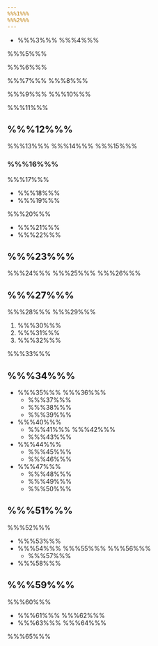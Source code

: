 ```yaml
---
%%%1%%%
%%%2%%%
---
```


* %%%3%%%
%%%4%%%

%%%5%%%

%%%6%%%

%%%7%%% %%%8%%%

%%%9%%% %%%10%%%

%%%11%%%

## %%%12%%%

%%%13%%% %%%14%%% %%%15%%%

### %%%16%%%

%%%17%%%

* %%%18%%%
* %%%19%%%

%%%20%%%

* %%%21%%%
* %%%22%%%

## %%%23%%%

%%%24%%% %%%25%%% %%%26%%%

## %%%27%%%

%%%28%%% %%%29%%%

1. %%%30%%%
2. %%%31%%%
3. %%%32%%%

%%%33%%%

## %%%34%%%

* %%%35%%% %%%36%%%
    * %%%37%%%
    * %%%38%%%
    * %%%39%%%
* %%%40%%%
    * %%%41%%% %%%42%%%
    * %%%43%%%
* %%%44%%%
    * %%%45%%%
    * %%%46%%%
* %%%47%%%
    * %%%48%%%
    * %%%49%%%
    * %%%50%%%

## %%%51%%%
%%%52%%%

* %%%53%%%
* %%%54%%% %%%55%%% %%%56%%%
    * %%%57%%%
* %%%58%%%

## %%%59%%%
%%%60%%%

* %%%61%%% %%%62%%%
* %%%63%%% %%%64%%%

%%%65%%%
